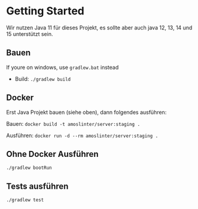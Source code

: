 # Getting Started

Wir nutzen Java 11 für dieses Projekt, es sollte aber auch java 12, 13, 14 und 15 unterstützt sein.

## Bauen

If youre on windows, use `gradlew.bat` instead

- Build: `./gradlew build`

## Docker

Erst Java Projekt bauen (siehe oben), dann folgendes ausführen:

Bauen: `docker build -t amoslinter/server:staging .`

Ausführen: `docker run -d --rm amoslinter/server:staging . `

## Ohne Docker Ausführen

```shell
./gradlew bootRun
```

## Tests ausführen

```shell
./gradlew test
```
